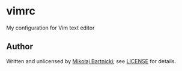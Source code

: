 # vimrc

My configuration for Vim text editor

## Author

Written and unlicensed by [Mikołaj Bartnicki](mailto:mikolaj@bartnicki.org); see
[LICENSE](LICENSE) for details.
